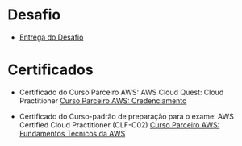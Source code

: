# Desafio


- [Entrega do Desafio](../Sprint%205/Desafio/README.md)


# Certificados


- Certificado do Curso Parceiro AWS: AWS Cloud Quest: Cloud Practitioner
[Curso Parceiro AWS: Credenciamento](../Sprint%205/certificados/aws-cloud-quest-cloud-practitioner.png)

- Certificado do Curso-padrão de preparação para o exame: AWS Certified Cloud Practitioner (CLF-C02)
[Curso Parceiro AWS: Fundamentos Técnicos da AWS](../Sprint%205/certificados/Certificado%20do%20Curso-padrão%20de%20preparação%20para%20o%20exame%20AWS%20Certified%20Cloud%20Practitioner%20(CLF-C02).pdf)
